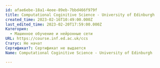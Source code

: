 ```yaml
---
id: afae6ebe-18a1-4eee-89eb-7bbd466f979f
title: Computational Coginitive Science - University of Edinburgh
created_time: 2023-02-16T10:49:00.000Z
last_edited_time: 2023-02-20T17:59:00.000Z
Категория:
  - Машинное обучение и нейронные сети
URL: https://course.inf.ed.ac.uk/ccs
Статус: Не начат
Сертификат?: Сертификат не выдается
Name: Computational Coginitive Science - University of Edinburgh

---
```

